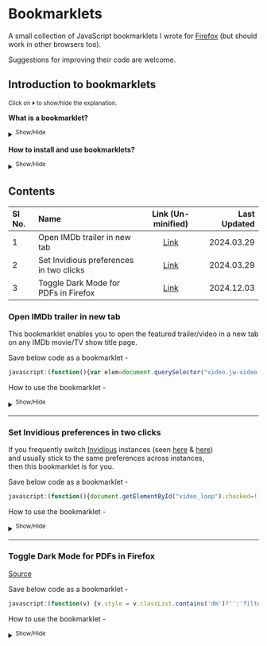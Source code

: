 <!--
Todo:
* solve random selection in IMDb  

; https://github.com/xypha/Bookmarklets/edit/main/README.md
; Last updated 2024.12.03
-->

# Bookmarklets  

  A small collection of JavaScript bookmarklets I wrote for [Firefox](https://www.mozilla.org/en-US/firefox/new/) (but should work in other browsers too).  

  Suggestions for improving their code are welcome.  
  
## Introduction to bookmarklets  
  <sup>Click on ⏵ to show/hide the explanation.</sup>  
  
  **What is a bookmarklet?**  
  
  <details>
  <summary><sup>Show/Hide</sup></summary>  
  
  > Bookmarklets are saved and used as normal bookmarks in any web browser.  
  >  
  > Each bookmarklet (or simply marklet) contains [JavaScript](https://en.wikipedia.org/wiki/JavaScript) commands and as such, they are simple "one-click" tools which add functionality to the browser. Hence, each file ends with a `.js` extension.  
  >  
  > Bookmarklets always begin with `javascript:`.  Some browsers automatically delete this label when pasting, so make sure it's there.  
  > Bookmarklet code shown below is *minified* i.e., it contains only the information a computer needs to execute the commands quickly.  
  > Copy and paste the code at [UnMinify.com](https://unminify.com/) to expand it so it is easier for humans to read, or visit un-minified link in contents to view the original code with comments.   
  > If you choose to alter the un-minified code to your own needs, use [Minify JS](https://www.minifier.org/) to compact it before bookmarklet creation.  
  > 
  > Visit [Wikipedia](https://en.wikipedia.org/wiki/Bookmarklet) to learn more about bookmarklets.  
  
  </details>
  
  **How to install and use bookmarklets?**  
  
  <details>
  <summary><sup>Show/Hide</sup></summary>  
  
  > "Installation" of a bookmarklet is performed by creating a new bookmark, and pasting the code into the `URL` destination field.  
  > 
  > <sub>Image: 'Add bookmark' window in Firefox - paste bookmarklet code in **URL** field</sub>
  > 
  > ![Add bookmark window in Firefox - paste bookmarklet code in ~URL~ field](https://github.com/xypha/Bookmarklets/assets/12472214/97fb5be9-361d-4eb3-9d56-16d972692a6d)  
  >  
  > The contents of `Name`, `Tags` or `Keyword` fields are optional.  
  > Choose something that will make it easy for you to remember a bookmarklet's function and use it from the Bookmarks Toolbar, and locate or search for it in your browser's Bookmark Manager.  
  > You can leave these other fields blank too. The content of these fields won't change the function of the bookmarklet.  
  
  </details>

## Contents

  | Sl No.  | Name                                              | Link (Un-minified)                                                                                    | Last Updated |
  | :---    | :---                                              |    :---:                                                                                              |     ---:     |
  | 1       | Open IMDb trailer in new tab                      | [Link](https://github.com/xypha/Bookmarklets/blob/main/Open_IMDb_trailer_in_new_tab.js)               | 2024.03.29   |
  | 2       | Set Invidious preferences in two clicks           | [Link](https://github.com/xypha/Bookmarklets/blob/main/Set_Invidious_preferences_in_two_clicks.js)    | 2024.03.29   |
  | 3       | Toggle Dark Mode for PDFs in Firefox              | [Link](https://github.com/xypha/Bookmarklets/blob/main/PDF_Dark_Mode.js)                              | 2024.12.03   |

### **Open IMDb trailer in new tab**  
  
  This bookmarklet enables you to open the featured trailer/video in a new tab on any IMDb movie/TV show title page.  
  
  Save below code as a bookmarklet -  
  ```js
  javascript:(function(){var elem=document.querySelector("video.jw-video.jw-reset");var src=elem.getAttribute("src");window.open(src)})()
  ```  
    
  How to use the bookmarklet -  

  <details>
  <summary><sup>Show/Hide</sup></summary>  
    
  > **Step 1** - Open an IMDb page. Example: [Terminator 2](https://www.imdb.com/title/tt0103064/)  
  > **Step 2** - Click on this bookmarklet.  
  > 
  > + If a featured trailer is present next to the movie or show's poster (Image 1a), it will open in a new tab/window as per your browser setting. (Image 1b)  
  > 
  > <sub>**Image 1a**: Featured trailer (red arrow :arrow_down:) is present next to the movie or show's poster -</sub>  
  > 
  > ![Featured trailer is present next to the movie or show's poster](https://github.com/xypha/Bookmarklets/assets/12472214/917818a0-ef01-4270-bc99-94b49cbe119a)
  > 
  > <sub>**Image 1b**: Trailer will open in a new tab or window -</sub>  
  > 
  > ![Trailer will open in a new tab or window](https://github.com/xypha/Bookmarklets/assets/12472214/555f17d9-7455-4f32-8508-025441f3bbd2)
  > 
  > + If a featured trailer is **not** present, but `Videos` are present on the page (Image 1c), you can choose one of two options -  
  > 
  > - Click on this bookmarklet. A video (usually the 1st one but its random sometimes) will open in a new tab. *(or)*  
  > - Click on a desired video, wait for the page and video to load, then click on this bookmarklet. The desired video will open in a new tab/window.  
  > 
  > <sub>**Image 1c**: Movie or show's videos on the main page -</sub>  
  > 
  > ![Movie or show's videos on the main page](https://github.com/xypha/Bookmarklets/assets/12472214/73c050c7-eb81-44ab-a2b6-214393632258)
  > 
  > + If a featured trailer is not present **and** there are no videos, then *nothing happens* when the bookmarklet is clicked.  

  </details>
  
-----------------

### **Set Invidious preferences in two clicks**  

  If you frequently switch [Invidious](https://en.wikipedia.org/wiki/Invidious) instances (seen [here](https://docs.invidious.io/instances/) & [here](https://redirect.invidious.io/))  
  and usually stick to the same preferences across instances,  
  then this bookmarklet is for you.  
  
  Save below code as a bookmarklet -  
  ```js
  javascript:(function(){document.getElementById("video_loop").checked=!1;document.getElementById("autoplay").checked=!1;document.getElementById("continue").checked=!1;document.getElementById("continue_autoplay").checked=!1;document.getElementById("local").checked=!1;document.getElementById("listen").checked=!1;document.getElementById("speed").options[4].selected=!0;document.getElementById("quality").options[1].selected=!0;document.getElementById("quality_dash").options[6].selected=!0;document.getElementById("volume").value="50";document.getElementById("comments[0]").options[0].selected=!0;document.getElementById("comments[1]").options[0].selected=!0;document.getElementById("captions[0]").options[4].selected=!0;document.getElementById("captions[1]").options[2].selected=!0;document.getElementById("captions[2]").options[1].selected=!0;document.getElementById("related_videos").checked=!0;document.getElementById("annotations").checked=!1;document.getElementById("extend_desc").checked=!0;document.getElementById("vr_mode").checked=!1;document.getElementById("save_player_pos").checked=!0;document.getElementById("automatic_instance_redirect").checked=!0})()
  ```  
    
  How to use the bookmarklet -  

  <details>
  <summary><sup>Show/Hide</sup></summary>  
    
  > **Step 1** - Open the `Preferences` page of an Invidious instance. Example: [yewtu.be](https://yewtu.be/preferences) (Image 2a)  
  > **Step 2** - Click on this bookmarklet from Bookmarks Toolbar.  
  > **Step 3** - Check if the preferences set by the bookmarklet are as desired. (Image 2b)  
  > **Step 4** - Click on the `Save preferences` button at the bottom of the webpage.  
  > 
  > <sub>**Image 2a**: Preferences - Website defaults -</sub>  
  > 
  > ![Preferences - Website defaults](https://github.com/xypha/Bookmarklets/assets/12472214/dc46e73e-e3da-4f5e-acf6-8f2b779c29fc)
  > 
  > <sub>**Image 2b**: Preferences set by bookmarklet -</sub>  
  > 
  > ![Preferences set by bookmarklet](https://github.com/xypha/Bookmarklets/assets/12472214/4db5bc9b-0a31-4d08-9af3-bb0c896c0286)

  </details>

-----------------

### **Toggle Dark Mode for PDFs in Firefox**  

[Source](https://stackoverflow.com/a/71777470/5282788)
  
  Save below code as a bookmarklet -  
  ```js
  javascript:(function(v) {v.style = v.classList.contains('dm')?'':'filter: grayscale(1) invert(1) sepia(1) contrast(75%)';v.classList.toggle('dm');})(viewer)
  ```  
    
  How to use the bookmarklet -  

  <details>
  <summary><sup>Show/Hide</sup></summary>  
    
  > **Step 1** - Open any PDF file in a Firefox tab
  > **Step 2** - Click on this bookmarklet from Bookmarks Toolbar.    
  > 
  > <sub>**Image 3a**: PDF file in light mode (Default) -</sub>  
  > 
  > ![PDF-light-mode](https://github.com/user-attachments/assets/13640e93-2824-41df-90e8-7053cf6768e3)
  > 
  > <sub>**Image 3b**: PDF file in dark mode -</sub>  
  > 
  > ![PDF-dark-mode](https://github.com/user-attachments/assets/43c9c89e-788b-4860-90b6-a340a0c01380)

  </details>
